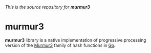 _This is the source repository for **murmur3**_

murmur3
=======

**murmur3** library is a native implementation of progressive processing version
of the [Murmur3](https://code.google.com/p/smhasher/wiki/MurmurHash3) family of
hash functions in [Go](http://golang.org).
